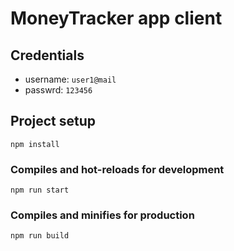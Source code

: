 # MoneyTracker app client


## Credentials
- username: `user1@mail`
- passwrd: `123456`

## Project setup
```
npm install
```

### Compiles and hot-reloads for development
```
npm run start
```

### Compiles and minifies for production
```
npm run build
```